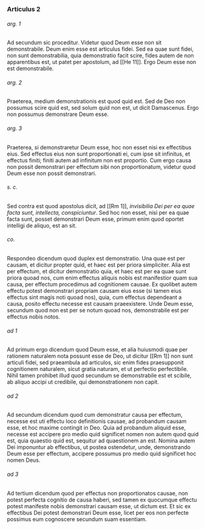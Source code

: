 ### Articulus 2

###### arg. 1
Ad secundum sic proceditur. Videtur quod Deum esse non sit demonstrabile. Deum enim esse est articulus fidei. Sed ea quae sunt fidei, non sunt demonstrabilia, quia demonstratio facit scire, fides autem de non apparentibus est, ut patet per apostolum, ad [[He 11]]. Ergo Deum esse non est demonstrabile.

###### arg. 2
Praeterea, medium demonstrationis est quod quid est. Sed de Deo non possumus scire quid est, sed solum quid non est, ut dicit Damascenus. Ergo non possumus demonstrare Deum esse.

###### arg. 3
Praeterea, si demonstraretur Deum esse, hoc non esset nisi ex effectibus eius. Sed effectus eius non sunt proportionati ei, cum ipse sit infinitus, et effectus finiti; finiti autem ad infinitum non est proportio. Cum ergo causa non possit demonstrari per effectum sibi non proportionatum, videtur quod Deum esse non possit demonstrari.

###### s. c.
Sed contra est quod apostolus dicit, ad [[Rm 1]], *invisibilia Dei per ea quae facta sunt, intellecta, conspiciuntur*. Sed hoc non esset, nisi per ea quae facta sunt, posset demonstrari Deum esse, primum enim quod oportet intelligi de aliquo, est an sit.

###### co.
Respondeo dicendum quod duplex est demonstratio. Una quae est per causam, et dicitur propter quid, et haec est per priora simpliciter. Alia est per effectum, et dicitur demonstratio quia, et haec est per ea quae sunt priora quoad nos, cum enim effectus aliquis nobis est manifestior quam sua causa, per effectum procedimus ad cognitionem causae. Ex quolibet autem effectu potest demonstrari propriam causam eius esse (si tamen eius effectus sint magis noti quoad nos), quia, cum effectus dependeant a causa, posito effectu necesse est causam praeexistere. Unde Deum esse, secundum quod non est per se notum quoad nos, demonstrabile est per effectus nobis notos.

###### ad 1
Ad primum ergo dicendum quod Deum esse, et alia huiusmodi quae per rationem naturalem nota possunt esse de Deo, ut dicitur [[Rm 1]] non sunt articuli fidei, sed praeambula ad articulos, sic enim fides praesupponit cognitionem naturalem, sicut gratia naturam, et ut perfectio perfectibile. Nihil tamen prohibet illud quod secundum se demonstrabile est et scibile, ab aliquo accipi ut credibile, qui demonstrationem non capit.

###### ad 2
Ad secundum dicendum quod cum demonstratur causa per effectum, necesse est uti effectu loco definitionis causae, ad probandum causam esse, et hoc maxime contingit in Deo. Quia ad probandum aliquid esse, necesse est accipere pro medio quid significet nomen non autem quod quid est, quia quaestio quid est, sequitur ad quaestionem an est. Nomina autem Dei imponuntur ab effectibus, ut postea ostendetur, unde, demonstrando Deum esse per effectum, accipere possumus pro medio quid significet hoc nomen Deus.

###### ad 3
Ad tertium dicendum quod per effectus non proportionatos causae, non potest perfecta cognitio de causa haberi, sed tamen ex quocumque effectu potest manifeste nobis demonstrari causam esse, ut dictum est. Et sic ex effectibus Dei potest demonstrari Deum esse, licet per eos non perfecte possimus eum cognoscere secundum suam essentiam.

